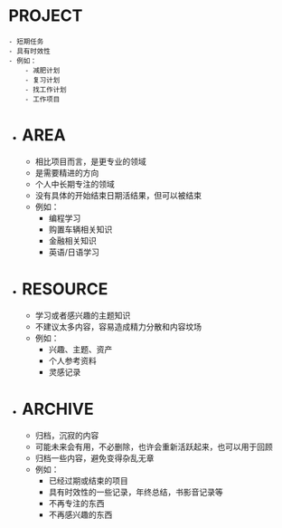 # PROJECT
	- 短期任务
	- 具有时效性
	- 例如：
		- 减肥计划
		- 复习计划
		- 找工作计划
		- 工作项目
- # AREA
	- 相比项目而言，是更专业的领域
	- 是需要精进的方向
	- 个人中长期专注的领域
	- 没有具体的开始结束日期活结果，但可以被结束
	- 例如：
		- 编程学习
		- 购置车辆相关知识
		- 金融相关知识
		- 英语/日语学习
- # RESOURCE
	- 学习或者感兴趣的主题知识
	- 不建议太多内容，容易造成精力分散和内容坟场
	- 例如：
		- 兴趣、主题、资产
		- 个人参考资料
		- 灵感记录
- # ARCHIVE
	- 归档，沉寂的内容
	- 可能未来会有用，不必删除，也许会重新活跃起来，也可以用于回顾
	- 归档一些内容，避免变得杂乱无章
	- 例如：
		- 已经过期或结束的项目
		- 具有时效性的一些记录，年终总结，书影音记录等
		- 不再专注的东西
		- 不再感兴趣的东西